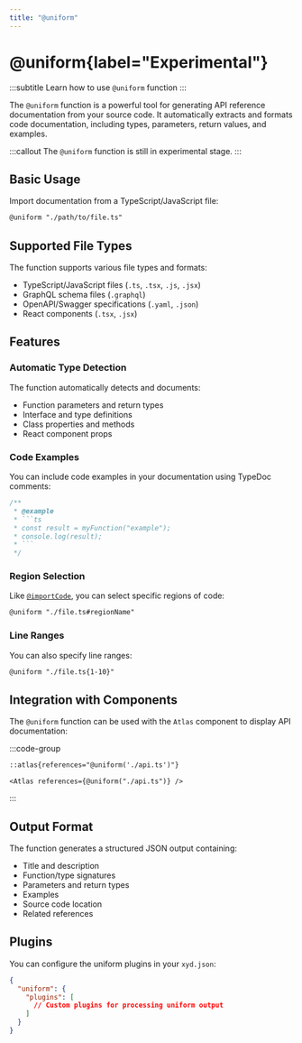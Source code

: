 ```yaml
---
title: "@uniform"
---
```


# @uniform{label="Experimental"}
:::subtitle
Learn how to use `@uniform` function
:::

The `@uniform` function is a powerful tool for generating API reference documentation from your source code. It automatically extracts and formats code documentation, including types, parameters, return values, and examples.

:::callout
The `@uniform` function is still in experimental stage.
:::


## Basic Usage

Import documentation from a TypeScript/JavaScript file:

```md
@uniform "./path/to/file.ts"
```

## Supported File Types

The function supports various file types and formats:

- TypeScript/JavaScript files (`.ts`, `.tsx`, `.js`, `.jsx`)
- GraphQL schema files (`.graphql`)
- OpenAPI/Swagger specifications (`.yaml`, `.json`)
- React components (`.tsx`, `.jsx`)

## Features

### Automatic Type Detection

The function automatically detects and documents:
- Function parameters and return types
- Interface and type definitions
- Class properties and methods
- React component props

### Code Examples

You can include code examples in your documentation using TypeDoc comments:

```typescript
/**
 * @example
 * ```ts
 * const result = myFunction("example");
 * console.log(result);
 * ```
 */
```

### Region Selection

Like [`@importCode`](/docs/reference/functions/importCode), you can select specific regions of code:

```md
@uniform "./file.ts#regionName"
```

### Line Ranges

You can also specify line ranges:

```md
@uniform "./file.ts{1-10}"
```

## Integration with Components

The `@uniform` function can be used with the `Atlas` component to display API documentation:

:::code-group
```md
::atlas{references="@uniform('./api.ts')"}
```

```mdx
<Atlas references={@uniform("./api.ts")} />
```
:::


## Output Format

The function generates a structured JSON output containing:

- Title and description
- Function/type signatures
- Parameters and return types
- Examples
- Source code location
- Related references

## Plugins

You can configure the uniform plugins in your `xyd.json`:

```json
{
  "uniform": {
    "plugins": [
      // Custom plugins for processing uniform output
    ]
  }
}
```
